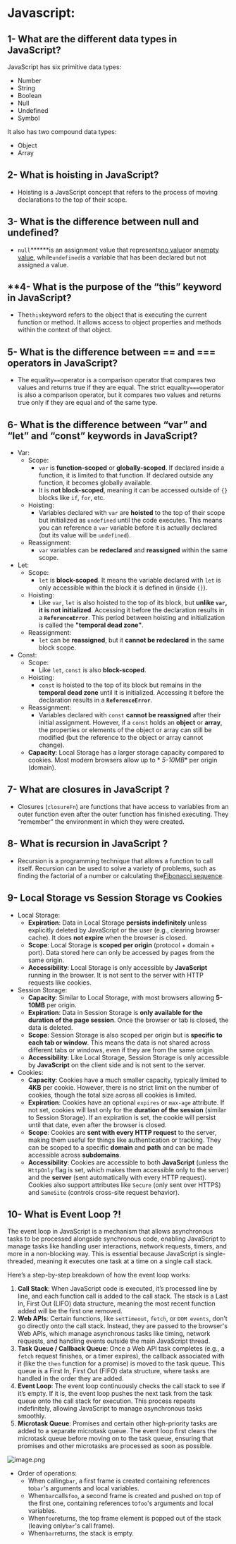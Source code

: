 
# Javascript:

## 1- **What are the different data types in JavaScript?**

JavaScript has six primitive data types:

- Number
- String
- Boolean
- Null
- Undefined
- Symbol

It also has two compound data types:

- Object
- Array

## **2- What is hoisting in JavaScript?**

- Hoisting is a JavaScript concept that refers to the process of moving declarations to the top of their scope.

## 3- **What is the difference between null and undefined?**

- `null`******is an assignment value that
  represents[no value](https://builtin.com/software-engineering-perspectives/javascript-null-check)or
  an[empty value](https://builtin.com/software-engineering-perspectives/javascript-check-if-object-is-empty),
  while`undefined`is a variable that has been declared but not assigned a value.

## **4- What is the purpose of the “this” **keyword in JavaScript?**

- The`this`keyword refers to the object that is executing the current function or method. It allows access to object
  properties and methods within the context of that object.

## **5- What is the difference between == and === operators in JavaScript?**

- The equality`==`operator is a comparison operator that compares two values and returns true if they are equal. The
  strict equality`===`operator is also a comparison operator, but it compares two values and returns true only if they
  are equal and of the same type.

## 6- **What is the difference between “var” and “let” and “const” keywords in JavaScript?**

- Var:
    - Scope:
        - `var` is **function-scoped** or **globally-scoped**. If declared inside a function, it is limited to that
          function. If declared outside any function, it becomes globally available.
        - It is **not block-scoped**, meaning it can be accessed outside of `{}` blocks like `if`, `for`, etc.
    - Hoisting:
        - Variables declared with `var` are **hoisted** to the top of their scope but initialized as `undefined` until
          the code executes. This means you can reference a `var` variable before it is actually declared (but its value
          will be `undefined`).
    - Reassignment:
        - `var` variables can be **redeclared** and **reassigned** within the same scope.
- Let:
    - Scope:
        - `let` is **block-scoped**. It means the variable declared with `let` is only accessible within the block it is
          defined in (inside `{}`).
    - Hoisting:
        - Like `var`, `let` is also hoisted to the top of its block, but **unlike `var`, it is not initialized**.
          Accessing it before the declaration results in a **`ReferenceError`**. This period between hoisting and
          initialization is called the **"temporal dead zone"**.
    - Reassignment:
        - `let` can be **reassigned**, but it **cannot be redeclared** in the same block scope.
- Const:
    - Scope:
        - Like `let`, `const` is also **block-scoped**.
    - Hoisting:
        - `const` is hoisted to the top of its block but remains in the **temporal dead zone** until it is initialized.
          Accessing it before the declaration results in a **`ReferenceError`**.
    - Reassignment:
        - Variables declared with `const` **cannot be reassigned** after their initial assignment. However, if a `const`
          holds an **object** or **array**, the properties or elements of the object or array can still be modified (but
          the reference to the object or array cannot change).
    - **Capacity**: Local Storage has a larger storage capacity compared to cookies. Most modern browsers allow up to *
      *5-10MB** per origin (domain).

## 7- **What are closures in JavaScript ?**

- Closures (`closureFn`) are functions that have access to variables from an outer function even after the outer
  function has finished executing. They “remember” the environment in which they were created.

## **8- What is recursion in JavaScript ?**

- Recursion is a programming technique that allows a function to call itself. Recursion can be used to solve a variety
  of problems, such as finding the factorial of a number or calculating
  the[Fibonacci sequence](https://builtin.com/data-science/fibonacci-sequence).

## 9- Local Storage vs Session Storage vs Cookies

- Local Storage:
    - **Expiration**: Data in Local Storage **persists indefinitely** unless explicitly deleted by JavaScript or the
      user (e.g., clearing browser cache). It does **not expire** when the browser is closed.
    - **Scope**: Local Storage is **scoped per origin** (protocol + domain + port). Data stored here can only be
      accessed by pages from the same origin.
    - **Accessibility**: Local Storage is only accessible by **JavaScript** running in the browser. It is not sent to
      the server with HTTP requests like cookies.
- Session Storage:
    - **Capacity**: Similar to Local Storage, with most browsers allowing **5-10MB** per origin.
    - **Expiration**: Data in Session Storage is **only available for the duration of the page session**. Once the
      browser or tab is closed, the data is deleted.
    - **Scope**: Session Storage is also scoped per origin but is **specific to each tab or window**. This means the
      data is not shared across different tabs or windows, even if they are from the same origin.
    - **Accessibility**: Like Local Storage, Session Storage is only accessible by **JavaScript** on the client side and
      is not sent to the server.
- Cookies:
    - **Capacity**: Cookies have a much smaller capacity, typically limited to **4KB** per cookie. However, there is no
      strict limit on the number of cookies, though the total size across all cookies is limited.
    - **Expiration**: Cookies have an optional `expires` or `max-age` attribute. If not set, cookies will last only for
      the **duration of the session** (similar to Session Storage). If an expiration is set, the cookie will persist
      until that date, even after the browser is closed.
    - **Scope**: Cookies are **sent with every HTTP request** to the server, making them useful for things like
      authentication or tracking. They can be scoped to a specific **domain** and **path** and can be made accessible
      across **subdomains**.
    - **Accessibility**: Cookies are accessible to both **JavaScript** (unless the `HttpOnly` flag is set, which makes
      them accessible only to the server) and the **server** (sent automatically with every HTTP request). Cookies also
      support attributes like `Secure` (only sent over HTTPS) and `SameSite` (controls cross-site request behavior).

## 10- What is Event Loop ?!

The event loop in JavaScript is a mechanism that allows asynchronous tasks to be processed alongside synchronous code,
enabling JavaScript to manage tasks like handling user interactions, network requests, timers, and more in a
non-blocking way. This is essential because JavaScript is single-threaded, meaning it executes one task at a time on a
single call stack.

Here’s a step-by-step breakdown of how the event loop works:

1. **Call Stack**: When JavaScript code is executed, it’s processed line by line, and each function call is added to the
   call stack. The stack is a Last In, First Out (LIFO) data structure, meaning the most recent function added will be
   the first one removed.
2. **Web APIs**: Certain functions, like `setTimeout`, `fetch`, or `DOM events`, don’t go directly onto the call stack.
   Instead, they are passed to the browser's Web APIs, which manage asynchronous tasks like timing, network requests,
   and handling events outside the main JavaScript thread.
3. **Task Queue / Callback Queue**: Once a Web API task completes (e.g., a `fetch` request finishes, or a timer
   expires), the callback associated with it (like the `then` function for a promise) is moved to the task queue. This
   queue is a First In, First Out (FIFO) data structure, where tasks are handled in the order they are added.
4. **Event Loop**: The event loop continuously checks the call stack to see if it’s empty. If it is, the event loop
   pushes the next task from the task queue onto the call stack for execution. This process repeats indefinitely,
   allowing JavaScript to manage asynchronous tasks smoothly.
5. **Microtask Queue**: Promises and certain other high-priority tasks are added to a separate microtask queue. The
   event loop first clears the microtask queue before moving on to the task queue, ensuring that promises and other
   microtasks are processed as soon as possible.

![image.png](https://prod-files-secure.s3.us-west-2.amazonaws.com/addb9cd1-9c34-42b6-b1c1-31f575c62c3f/e6711297-4f5b-478b-958c-7ad62cd238a1/image.png)

- Order of operations:
    - When calling`bar`, a first frame is created containing references to`bar`'s arguments and local variables.
    - When`bar`calls`foo`, a second frame is created and pushed on top of the first one, containing references to`foo`'s
      arguments and local variables.
    - When`foo`returns, the top frame element is popped out of the stack (leaving only`bar`'s call frame).
    - When`bar`returns, the stack is empty.
